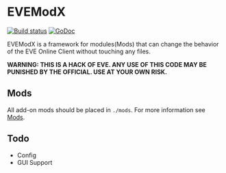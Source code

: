 # EVEModX


[![Build status](https://ci.appveyor.com/api/projects/status/1gkl327ixgeu8to5?svg=true)](https://ci.appveyor.com/project/masahoshiro/evemodx)  [![GoDoc](https://godoc.org/github.com/EVEModX/EVEModX/src?status.svg)](https://godoc.org/github.com/EVEModX/EVEModX/src)


EVEModX is a framework for modules(Mods) that can change the behavior of the EVE Online Client without touching any files.


**WARNING: THIS IS A HACK OF EVE. ANY USE OF THIS CODE MAY BE PUNISHED BY THE OFFICIAL. USE AT YOUR OWN RISK.**




## Mods


All add-on mods should be placed in `./mods`. For more information see [Mods](https://github.com/EVEModX/Mods).


## Todo
- Config
- GUI Support
